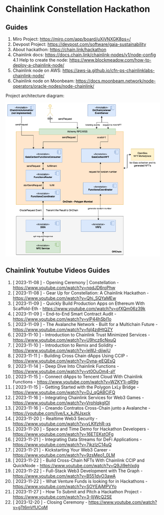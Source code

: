 # Chainlink Constellation Hackathon
## Guides
1. Miro Project: https://miro.com/app/board/uXjVNXGK8ps=/
2. Devpost Project: https://devpost.com/software/gaia-sustainability
3. About hackathon: https://chain.link/hackathon
4. Chainlink docs: https://docs.chain.link/chainlink-nodes/v1/node-config
  4.1 Help to create the node: https://www.blockmeadow.com/how-to-deploy-a-chainlink-node/
6. Chainlink node on AWS: https://aws-ia.github.io/cfn-ps-chainlinklabs-chainlink-node/
7. Chainlink node on Moonbeam: https://docs.moonbeam.network/node-operators/oracle-nodes/node-chainlink/

Project architecture diagram:

![Project Sequence Diagram](https://github.com/Gaia-Sustainability/chainlink-constellation-hackathon/blob/main/gaia_hackathon.png)

## Chainlink Youtube Videos Guides
1. [ 2023-11-08 ] - Opening Ceremony | Constellation - https://www.youtube.com/watch?v=nqdJD6roPhw
2. [ 2023-11-08 ] - Gear Up for Constellation: A Chainlink Hackathon - https://www.youtube.com/watch?v=Qhj_SQYaMEw
3. [ 2023-11-09 ] - Quickly Build Production Apps on Ethereum With Scaffold-Eth - https://www.youtube.com/watch?v=ofXQm06z39k
4. [ 2023-11-09 ] - End-to-End Smart Contract Audit - https://www.youtube.com/watch?v=ylP44hSbI1o
5. [ 2023-11-09 ] - The Avalanche Network - Built for a Multichain Future - https://www.youtube.com/watch?v=fqI4zdHtQZY
6. [ 2023-11-10 ] - Introduction to Chainlink Trust Minimized Services - https://www.youtube.com/watch?v=U9hcz6cNxuQ
7. [ 2023-11-10 ] - Introduction to Remix and Solidity - https://www.youtube.com/watch?v=leWJ-djjwjU
8. [ 2023-11-11 ] - Building Cross Chain dApps Using CCIP - https://www.youtube.com/watch?v=Dvna-eEQEsQ
9. [ 2023-11-14 ] - Deep Dive Into Chainlink Functions - https://www.youtube.com/watch?v=vt0OuOm4-aY
10. [ 2023-11-15 ] - Connect dApps to Tencent Cloud With Chainlink Functions - https://www.youtube.com/watch?v=WZKY1i-qR9g
11. [ 2023-11-15 ] - Getting Started with the Polygon LxLy Bridge - https://www.youtube.com/watch?v=DJ_qQABCiFQ
12. [ 2023-11-16 ] - Integrating Chainlink Services for Web3 Games - https://www.youtube.com/watch?v=VrohlqkglOI
13. [ 2023-11-16 ] - Creando Contratos Cross-Chain junto a Avalanche - https://youtube.com/live/Lx_kJNJsxck
14. [ 2023-11-20 ] - Realtime Web3 Security - https://www.youtube.com/watch?v=yLKlfzhR-xs
15. [ 2023-11-20 ] - Space and Time Demo for Hackathon Developers - https://www.youtube.com/watch?v=16ETEKstOFg
16. [ 2023-11-21 ] - Integrating Data Streams for DeFi Applications - https://www.youtube.com/watch?v=7jkzIzC14uQ
17. [ 2023-11-21 ] - Kickstarting Your Web3 Career - https://www.youtube.com/watch?v=9zsMeo1_0LM
18. [ 2023-11-22 ] - Build Cross-Chain NFTs With Chainlink CCIP and QuickNode - https://www.youtube.com/watch?v=Q9Ji9ehIxdg
19. [ 2023-11-22 ] - Full-Stack Web3 Development with The Graph - https://www.youtube.com/watch?v=B551dyO3awA
20. [ 2023-11-22 ] - What Venture Funds is looking for in Hackathons - https://www.youtube.com/watch?v=SOYEAjMPVYo
21. [ 2023-11-27 ] - How To Submit and Pitch a Hackathon Project - https://www.youtube.com/watch?v=3-IljWcQ2SE
22. [ 2023-12-20 ] - Closing Ceremony - https://www.youtube.com/watch?v=gTt6mVfUCqM

